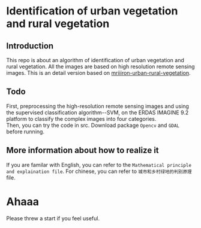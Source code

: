 # Identification of urban vegetation and rural vegetation
## Introduction
This repo is about an algorithm of identification of urban vegetation and rural vegetation. All the images are based on high resolution remote sensing images. This is an detail version based on [mriiiron-urban-rural-vegetation](https://github.com/mriiiron/urban-rural-vegetation).
## Todo
First, preprocessing the high-resolution remote sensing images and using the supervised classification algorithm--SVM, on the ERDAS IMAGINE 9.2 platform to classify the complex images into four categories. <br> 
Then, you can try the code in src. Download package `Opencv` and `GDAL` before running.<br>
## More information about how to realize it
If you are familar with English, you can refer to the `Mathematical principle and explaination file`. For chinese, you can refer to `城市和乡村绿地的判别原理` file.
# Ahaaa
Please threw a start if you feel useful.
